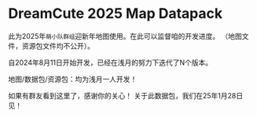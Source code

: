 # DreamCute 2025 Map Datapack

此为2025年`萌小队群组`迎新年地图使用。在此可以监督咱的开发进度。
（地图文件，资源包文件均不公开）。

自2024年8月11日开始开发，已经在浅月的努力下迭代了N个版本。

地图/数据包/资源包：均为浅月一人开发！

如果有群友看到这里了，感谢你的关心！
关于此数据包，我们在25年1月28日见！

